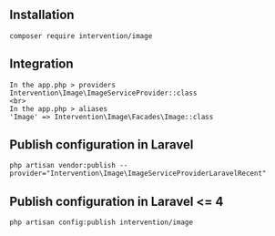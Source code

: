 ## Installation
    composer require intervention/image
## Integration
    In the app.php > providers
    Intervention\Image\ImageServiceProvider::class
    <br>
    In the app.php > aliases
    'Image' => Intervention\Image\Facades\Image::class
## Publish configuration in Laravel
    php artisan vendor:publish --provider="Intervention\Image\ImageServiceProviderLaravelRecent"
## Publish configuration in Laravel <= 4
    php artisan config:publish intervention/image
